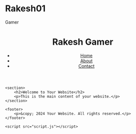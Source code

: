 # Rakesh01
Gamer
<!DOCTYPE html>
<html lang="en">
<head>
    <meta charset="UTF-8">
    <meta name="viewport" content="width=device-width, initial-scale=1.0">
    <title>Your Website</title>
    <link rel="stylesheet" href="styles.css">
</head>
<body>
    <header>
        <h1>Rakesh Gamer</h1>
        <nav>
            <ul>
                <li><a href="#">Home</a></li>
                <li><a href="#">About</a></li>
                <li><a href="#">Contact</a></li>
            </ul>
        </nav>
    </header>

    <section>
        <h2>Welcome to Your Website</h2>
        <p>This is the main content of your website.</p>
    </section>

    <footer>
        <p>&copy; 2024 Your Website. All rights reserved.</p>
    </footer>

    <script src="script.js"></script>
</body>
</html>
